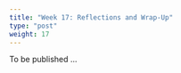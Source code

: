 ```yaml
---
title: "Week 17: Reflections and Wrap-Up"
type: "post"
weight: 17
---
```




To be published ...



<!--
## 🎯 Overview

As we approach the end of the course, this week offers time to reflect on what you've learned, how your thinking has evolved, and how psycholinguistics connects with your academic and personal interests. We’ll also discuss big-picture questions, review course themes, and gather your feedback to improve future iterations of this course.

---

## 📘 Core Activities

- Course-wide **wrap-up discussion**
- Submit your **final project write-up** (if assigned)
- Optional **personal reflection** or learning journal
- Participate in an **anonymous course feedback survey**

---

## 🧠 Recap and Integration

We'll revisit key ideas and ask:

- What were the most surprising or memorable insights from the course?
- How did your understanding of language and mind change?
- Which topics would you like to explore more deeply in the future?
- How do psycholinguistic principles apply to real-world communication?

---

## 📝 Final Project Write-Up (if applicable)

If your group or individual project includes a final written component, it is due this week.

**Guidelines (unless otherwise noted by instructor):**

- 800–1,500 words (flexible depending on format)
- Include:
  - Title
  - Research question/topic
  - Background and rationale
  - Method, analysis, or argument
  - Key findings or reflections
  - References (if used)

Submit via [platform or method specified by instructor].

---

## ✍️ Optional: Personal Reflection

You are encouraged (but not required) to write a brief reflection on your learning this semester.

Prompts may include:
- What challenged you most in this course?
- What are you most proud of?
- Has this course changed how you think about language or mind?
- What would you say to a future student considering this course?

---

## 📋 Anonymous Course Feedback

Please take 5–10 minutes to fill out the anonymous course feedback form.

Your responses are **confidential** and help improve future versions of this course.

[Insert feedback link here]

---

## 🎉 Congratulations!

You’ve reached the end of *Introduction to Psycholinguistics*. Whether you’re continuing in linguistics, psychology, education, or another field, we hope this course has helped you see language as a rich and fascinating window into the human mind.

-->